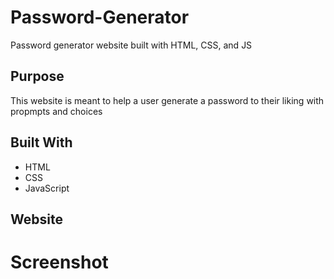 # Password-Generator
Password generator website built with HTML, CSS, and JS

## Purpose
This website is meant to help a user generate a password to their liking with propmpts and choices

## Built With
- HTML
- CSS
- JavaScript

## Website

# Screenshot